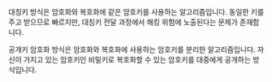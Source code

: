 대칭키 방식은 암호화와 복호화에 같은 암호키를 사용하는 알고리즘입니다.
동일한 키를 주고 받으므로 빠르지만, 대칭키 전달 과정에서 해킹 위험에 노출된다는 문제가 존재합니다.

공개키 암호화 방식은 암호화와 복호화에 사용하는 암호키를 분리한 알고리즘입니다.
자신이 가지고 있는 암호키인 비밀키로 복호화할 수 있는 암호키를 대중에게 공개하는 방식입니다.